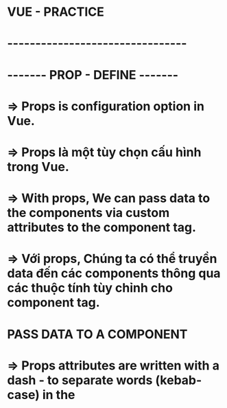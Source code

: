 # VUE - PRACTICE

# --------------------------------
# ------- PROP - DEFINE -------
# => Props is configuration option in Vue.
# => Props là một tùy chọn cấu hình trong Vue.

# => With props, We can pass data to the components via custom attributes to the component tag.
# => Với props, Chúng ta có thể truyền data đến các components thông qua các thuộc tính tùy chỉnh cho component tag.

# PASS DATA TO A COMPONENT
# => Props attributes are written with a dash - to separate words (kebab-case) in the <template> tag, 
# => Props attributes (Đạo cụ) được viết bằng dấu gạch ngang để phân tách các từ (kebab-case) trong <tempalte></tempalte> tag

# RECEIVE DATA IN SIDE A COMPONENT
# => But kebab-case is not legal in JavaScript. So instead we need to write the attribute names as camelCase in JavaScript, and Vue understands this automatically!
# => Nhưng kebeb-case không đúng trong JavaScript. Vì vậy, thay vào đó chúng ta cần viết tên thuộc tính là camcelCase trong JavaScript, và Vue tự động hiểu.

# BOOLEAN PROPS
# => We can achieve different functionality by passing props of different data types.
# => Chúng ta có thể đạt được các chức năng khác nhau bằng cách chuyển các props của các loại dữ liệu khác nhau

# => And we are able to define rules for how attributes are given when components are created from App.vue
# => Và chúng ta có thể định nghĩa các quy tắc về cách cung cấp các thuộc tính khi các components được tạo từ App.vue

# => To pass props with a data type different to String, we must write v-bind: in front of the attribute we want to pass
# => Để truyền props với kiểu dữ liệu khác string, chúng ta phải sử dụng v-bind: đằng trước thuộc tính chúng ta muốn truyền

# PROPS INTERFACE

# PROPS AS AN OBJECT
<!-- => props: {
    foodName: String,
    fooodDesc: String,
    isFavorite: Boolean
}, -->
# => With props defined in this way, other people can look inside FoodItem.vue and easily see what the component expects
# => Với cách định nghĩa props trên, thì người dùng khác có thể nhìn thấy bên trong file FoodItem.vue dữ liệu mong muốn của props

# REQUIRED PROPS
# => To tell Vue that a prop is required we need to define the prop as an object. Let's make the prop 'foodName' required, like this:
<!-- props: {
    foodName: {
        type: String,
        required: true
    },
    foodDesc: String,
    isFavorite: Boolean
} -->

# DEFAULT VALUE
# We can set a default value for a prop
# Let's create default value for the 'foodDesc' prop in the 'FoodItem' component, and then create such an item for rice without defining the 'foodDesc' prop
# => Khi định nghĩa giá trị cho một prop thì khi sử dụng component đó bên trong File cha nào đó thì không cần phải gọi nó ra
# => Chỉ gọi nó ra khi cần custome giá trị đó

# PROPS VALIDATOR FUNCTION
# We can also define a validator function that decides if the prop vvalue is valid or not.
# => Chúng ta có thể định nghĩa một hàm xác thực để quyết định xem giá trị prop có hợp lệ hay không

# Such validator functions must return either true or false.
# => Các hàm xác thực như vật phải trả về đúng hoặc sai.

# When the validator returns false, it means the prop value is invalid.
# => Khi trình xác nhận trả về false, điều đó có nghĩa là giá trị prop không hợp lệ.

# An invalid prop value generates a warning in the browser console when we run our page in developer mode, and the warning is a useful hint to make sure the components are used as intended.
# => Giá trị prop không hợp lệ sẽ tạo ra cảnh báo trong console khi chúng ta chạy trang của mình ở chế độ của developer và cảnh báo là gợi ý hữu ích để đảm bảo các component được sử dụng như dự định.


# MODIFY PROPS
# When a component is created in the parent alement we are not allowed to chang the value of the prop recevied in the child element. 
# So inside FoodItem.vue we cannot change the value of the 'isFavorite' prop we get from App.vue. The prop is read-only from the parent, which is App.vue in our case

# Khi 1 component được tạo trong phần tử cha, chúng ta không được phép thay đổi giá trị của prop nhận được trong phần tử con.
# Vì vậy bên trong FoodItem.Vue, chúng ta không thể thay đổi giá trị của prop 'isFavorite' mà chúng ta nhận được từ App.vue. Prop ở chế độ chỉ đọc từ parent, đó là App.vue trong trường hợp của chúng tôi

# --------------------------------



# --------------------------------
# ------- VUE - V-FOR - COMPONENTS -------

# DEFINE
# Components can be reused with v-for to generate many elements of the same kind
# => Components có thể được tái sử dụng với v-for để tạo ra nhiều element cùng loại

# When generating elements with v-for from a component, it is also very helpful that props can be assigned dynamically based on values from an array.
# => Khi tạo các element bằng v-for từ 1 component, cũng rất hữu ích khi các props có thể được gán tự động dựa trên các giá trị từ một mảng

# KEY - ATTRIBUTE
# => Khi dùng v-for để lặp các phần tử, Vue tái sử dụng các phần tử DOM để tối ưu hóa hiệu suất
# => Nếu mảng dữ liệu thay đổi, Vue có thể tái sử dụng các phần tử không đúng cách nếu không có thuộc tính 'key'
# => Key giúp Vue phân biệt các phần tử một cách chính xác bằng cách cung cấp một định danh duy nhất
# --------------------------------



# --------------------------------
# ------- VUE - $emit() - method -------

# DEFINE
# With built-in $emit() method in Vue we can create a custom event in the child component that can be captured in the parent element
# => Với phương thức $emit() tich hợp trong Vue, chúng ta có thể tạo 1 event tùy chỉnh trong các component con có thể được ghi lại trong component cha

# Props are used to send data from the parent element to be child component, and $emit() is used to do the oposite: to pass information from the child component to the parent.
# => Props được sử dụng để gửi dữ liệu từ phần tử cha đến component con và $emit() được sử dụng để thực hiện điều ngược lại: Truyền thông tin từ component con đến component cha.

# EMIT A CUSTOM EVENT
# Cần gửi thông tin từ component cha và chúng tôi sử dụng $emit() để thực hiện điều đó

# The EMITS OPTION
# Tương tự như cách chúng ta khai báo props bên trong component con.
# Chúng ta cũng có thể ghi lại ( ghi lại ở đây là có thể khai báo hoặc không ) các emits trong component bằng 'emits' option.
# Việc ghi lại làm rõ ràng code hơn.

# --------------------------------

